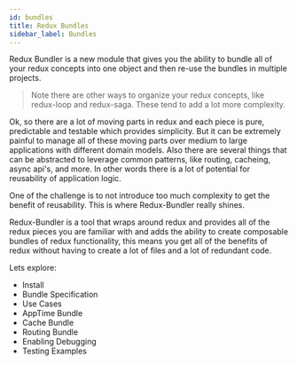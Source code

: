 ```yaml
---
id: bundles
title: Redux Bundles
sidebar_label: Bundles
---
```


Redux Bundler is a new module that gives you the ability to bundle all of your
redux concepts into one object and then re-use the bundles in multiple projects.

> Note there are other ways to organize your redux concepts, like redux-loop and redux-saga. These tend to add a lot more complexity.

Ok, so there are a lot of moving parts in redux and each piece is pure, predictable and testable which provides simplicity. But it can be extremely painful to manage all of these moving parts over medium to large applications with different domain models. Also there are several things that can be abstracted to leverage common patterns, like routing, cacheing, async api's, and more. In other words there is a lot of potential for reusability of application logic.

One of the challenge is to not introduce too much complexity to get the benefit of reusability. This is where Redux-Bundler really shines.

Redux-Bundler is a tool that wraps around redux and provides all of the redux pieces you are familiar with and adds the ability to create composable bundles of redux functionality, this means you get all of the benefits of redux without having to create a lot of files and a lot of redundant code.

Lets explore:

* Install
* Bundle Specification
* Use Cases
* AppTime Bundle
* Cache Bundle
* Routing Bundle
* Enabling Debugging
* Testing Examples
